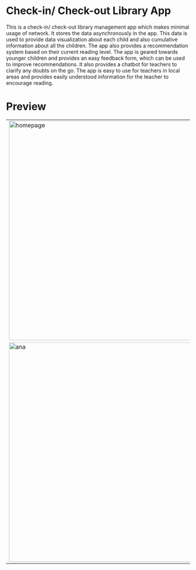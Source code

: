 # Check-in/ Check-out Library App
This is a check-in/ check-out library management app which makes minimal usage of network. It stores the data asynchronously in the app. This data is used to provide data visualization about each child and also cumulative information about all the children. The app also provides a recommendation system based on their current reading level. The app is geared towards younger children and provides an easy feedback form, which can be used to improve recommendations. It also provides a chatbot for teachers to clarify any doubts on the go. The app is easy to use for teachers in local areas and provides easily understood information for the teacher to encourage reading.

# Preview

<table>
  <tr>
    <td><img src="https://github.com/user-attachments/assets/bfe8ac89-1feb-46e2-872c-301752f20c77" alt="homepage" width="600"></td>
    <td><img src="https://github.com/user-attachments/assets/259e2195-dfdb-4a63-9854-f00b26c2be37" alt="avai" width="600"></td>
    <td><img src="https://github.com/user-attachments/assets/bb85b2d4-fa25-43a7-8d46-0da04764ae91" alt="ci_co" width="600"></td>
  </tr>
  <tr>
    <td><img src="https://github.com/user-attachments/assets/e913e4ce-ef1d-4173-a275-9c92c2170f71" alt="ana" width="600"></td>
    <td><img src="https://github.com/user-attachments/assets/23ae67e8-8c5b-45de-896c-d4a09b8a815c" alt="chatbot" width="600"></td>
  </tr>
</table>


